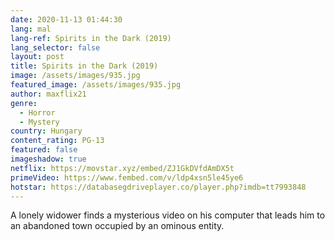 ```yaml
---
date: 2020-11-13 01:44:30
lang: mal
lang-ref: Spirits in the Dark (2019)
lang_selector: false
layout: post
title: Spirits in the Dark (2019)
image: /assets/images/935.jpg
featured_image: /assets/images/935.jpg
author: maxflix21
genre:
  - Horror
  - Mystery
country: Hungary
content_rating: PG-13
featured: false
imageshadow: true
netflix: https://movstar.xyz/embed/ZJ1GkDVfdAmDX5t
primeVideo: https://www.fembed.com/v/ldp4xsn5le45ye6
hotstar: https://databasegdriveplayer.co/player.php?imdb=tt7993848
---
```

 A lonely widower finds a mysterious video on his computer that leads him to an abandoned town occupied by an ominous entity.